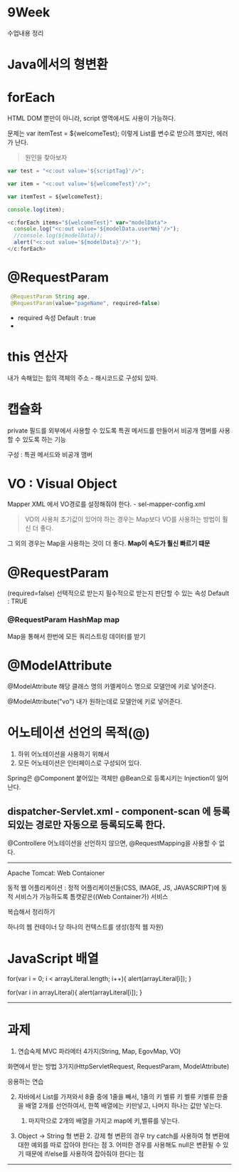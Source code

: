 # 9Week
수업내용 정리

# Java에서의 형변환


# forEach
HTML DOM 뿐만이 아니라, script 영역에서도 사용이 가능하다.

문제는 var itemTest = ${welcomeTest}; 이렇게 List를 변수로 받으려 했지만, 에러가 난다.
> 원인을 찾아보자

```JavaScript
var test = "<c:out value='${scriptTag}'/>";

var item = "<c:out value='${welcomeTest}'/>";

var itemTest = ${welcomeTest};

console.log(item);

<c:forEach items="${welcomeTest}" var="modelData">
  console.log("<c:out value='${modelData.userNm}'/>");
  //console.log(${modelData});
  alert("<c:out value='${modelData}'/>'");
</c:forEach>

```

# @RequestParam

```java
 @RequestParam String age,
 @RequestParam(value="pageName", required=false)
 ```

 * required 속성 Default : true
 *


# this 연산자
내가 속해있는 힙의 객체의 주소 - 해시코드로 구성되 있따.

# 캡슐화
private 필드를 외부에서 사용할 수 있도록 특권 메서드를 만들어서 비공개 맴버를 사용할 수 있도록 하는 기능

구성 : 특권 메서드와 비공개 맴버

# VO : Visual Object

Mapper XML 에서 VO경로를 설정해줘야 한다. - sel-mapper-config.xml

> VO의 사용처
> 초기값이 있어야 하는 경우는 Map보다 VO를 사용하는 방법이 훨신 더 좋다.

그 외의 경우는 Map을 사용하는 것이 더 좋다.
**Map이 속도가 훨신 빠르기 떄문**

# @RequestParam
(required=false)
선택적으로 받는지 필수적으로 받는지 판단할 수 있는 속성
Default : TRUE

### @RequestParam HashMap map
Map을 통해서 한번에 모든 쿼리스트링 데이터를 받기

# @ModelAttribute
@ModelAttribute 해당 클래스 명의 카멜케이스 명으로 모델안에 키로 넣어준다.

@ModelAttribute("vo") 내가 원하는데로 모델안에 키로 넣어준다.

# 어노테이션 선언의 목적(@)

1. 하위 어노테이션을 사용하기 위해서
2. 모든 어노테이션은 인터페이스로 구성되어 있다.

Spring은 @Component 붙어있는 객체만 @Bean으로 등록시키는 Injection이 일어난다.

dispatcher-Servlet.xml - component-scan 에 등록되있는 경로만 자동으로 등록되도록 한다.
---
@Controllere 어노테이션을 선언하지 않으면, @RequestMapping을 사용할 수 없다.

---
Apache Tomcat: Web Contaioner

동적 웹 어플리케이션 : 정적 어플리케이션들(CSS, IMAGE, JS, JAVASCRIPT)에 동적 서비스가 가능하도록 톰캣같은((Web Container가) 서비스

복습해서 정리하기

하나의 웹 컨테이너 당 하나의 컨텍스트를 생성(정적 웹 자원)

# JavaScript 배열
for(var i = 0; i < arrayLiteral.length; i++){
  alert(arrayLiteral[i]);
}

for(var i in  arrayLiteral){
  alert(arrayLiteral[i]);
}


---
# 과제
1. 연습숙제
MVC 파라메터 4가지(String, Map, EgovMap, VO)

화면에서 받는 방법 3가지(HttpServletRequest, RequestParam, ModelAttribute)

응용하는 연습

2. 자바에서 List를 가져와서 8줄 중에 1줄을 빼서, 1줄의 키 벨류 키 벨류 키벨류 한줄을 배열 2개를 선언하여서, 한쪽 배열에는 키만넣고, 나머지 하나는 값만 넣는다.
    1. 마지막으로 2개의 배열을 가지고 map에 키,벨류를 넣는다.

3. Object -> String 형 변환
    2. 강제 형 변환의 경우 try catch를 사용하여 형 변환에 대한 예외를 따로 잡아야 한다는 점
    3. 어떠한 경우를 사용해도 null은 변환될 수 있기 때문에 if/else를 사용하여 잡아줘야 한다는 점


---
